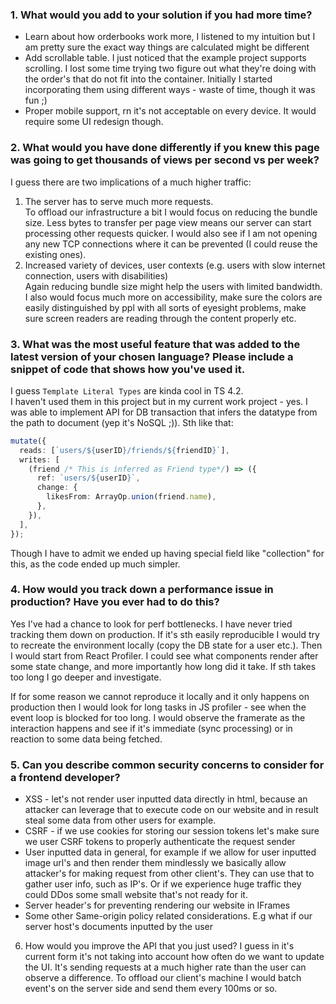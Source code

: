 ### 1. What would you add to your solution if you had more time?

- Learn about how orderbooks work more, I listened to my intuition but I am pretty sure the exact way things are calculated might be different
- Add scrollable table. I just noticed that the example project supports scrolling. I lost some time trying two figure out what they're doing with the order's that do not fit into the container. Initially I started incorporating them using different ways - waste of time, though it was fun ;)
- Proper mobile support, rn it's not acceptable on every device. It would require some UI redesign though.

### 2. What would you have done differently if you knew this page was going to get thousands of views per second vs per week?

I guess there are two implications of a much higher traffic:

1. The server has to serve much more requests.  
   To offload our infrastructure a bit I would focus on reducing the bundle size. Less bytes to transfer per page view means our server can start processing other requests quicker. I would also see if I am not opening any new TCP connections where it can be prevented (I could reuse the existing ones).
2. Increased variety of devices, user contexts (e.g. users with slow internet connection, users with disabilities)  
   Again reducing bundle size might help the users with limited bandwidth. I also would focus much more on accessibility, make sure the colors are easily distinguished by ppl with all sorts of eyesight problems, make sure screen readers are reading through the content properly etc.

### 3. What was the most useful feature that was added to the latest version of your chosen language? Please include a snippet of code that shows how you've used it.

I guess `Template Literal Types` are kinda cool in TS 4.2.  
I haven't used them in this project but in my current work project - yes.
I was able to implement API for DB transaction that infers the datatype from the path to document (yep it's NoSQL ;)). Sth like that:

```typescript
mutate({
  reads: [`users/${userID}/friends/${friendID}`],
  writes: [
    (friend /* This is inferred as Friend type*/) => ({
      ref: `users/${userID}`,
      change: {
        likesFrom: ArrayOp.union(friend.name),
      },
    }),
  ],
});
```

Though I have to admit we ended up having special field like "collection" for this, as the code ended up much simpler.

### 4. How would you track down a performance issue in production? Have you ever had to do this?

Yes I've had a chance to look for perf bottlenecks. I have never tried tracking them down on production. If it's sth easily reproducible I would try to recreate the environment locally (copy the DB state for a user etc.). Then I would start from React Profiler. I could see what components render after some state change, and more importantly how long did it take. If sth takes too long I go deeper and investigate.

If for some reason we cannot reproduce it locally and it only happens on production then I would look for long tasks in JS profiler - see when the event loop is blocked for too long. I would observe the framerate as the interaction happens and see if it's immediate (sync processing) or in reaction to some data being fetched.

### 5. Can you describe common security concerns to consider for a frontend developer?

- XSS - let's not render user inputted data directly in html, because an attacker can leverage that to execute code on our website and in result steal some data from other users for example.
- CSRF - if we use cookies for storing our session tokens let's make sure we user CSRF tokens to properly authenticate the request sender
- User inputted data in general, for example if we allow for user inputted image url's and then render them mindlessly we basically allow attacker's for making request from other client's. They can use that to gather user info, such as IP's. Or if we experience huge traffic they could DDos some small website that's not ready for it.
- Server header's for preventing rendering our website in IFrames
- Some other Same-origin policy related considerations. E.g what if our server host's documents inputted by the user

6. How would you improve the API that you just used?
   I guess in it's current form it's not taking into account how often do we want to update the UI. It's sending requests at a much higher rate than the user can observe a difference. To offload our client's machine I would batch event's on the server side and send them every 100ms or so.
